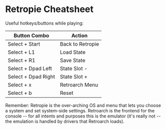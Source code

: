 # Retropie Cheatsheet

Useful hotkeys/buttons while playing:

| Button Combo | Action |
|---|---|
| Select + Start | Back to Retropie |
| Select + L1 | Load State |
| Select + R1 | Save State |
| Select + Dpad Left | State Slot - |
| Select + Dpad Right | State Slot + |
| Select + x | Retroarch Menu |
| Select + b | Reset |

Remember: Retropie is the over-arching OS and menu that lets you choose a system and set system-side settings. 
Retroarch is the frontend for the console -- for all intents and purposes this is the emulator (it's really not -- 
the emulation is handled by drivers that Retroarch loads).
